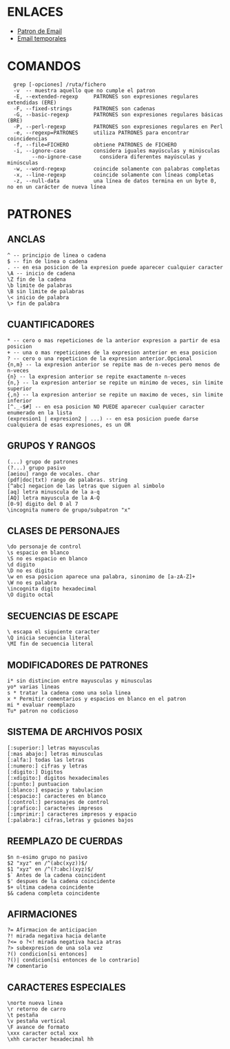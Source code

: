 # ENLACES 
- [Patron de Email](https://emailregex.com/)
- [Email temporales](https://10minutemail.com/)

# COMANDOS
      grep [-opciones] /ruta/fichero
      -v  -- muestra aquello que no cumple el patron
      -E, --extended-regexp     PATRONES son expresiones regulares extendidas (ERE)
      -F, --fixed-strings       PATRONES son cadenas
      -G, --basic-regexp        PATRONES son expresiones regulares básicas (BRE)
      -P, --perl-regexp         PATRONES son expresiones regulares en Perl
      -e, --regexp=PATRONES     utiliza PATRONES para encontrar coincidencias
      -f, --file=FICHERO        obtiene PATRONES de FICHERO
      -i, --ignore-case         considera iguales mayúsculas y minúsculas
            --no-ignore-case      considera diferentes mayúsculas y minúsculas
      -w, --word-regexp         coincide solamente con palabras completas
      -x, --line-regexp         coincide solamente con líneas completas
      -z, --null-data           una línea de datos termina en un byte 0, no en un carácter de nueva línea

# PATRONES
## ANCLAS
    ^ -- principio de linea o cadena
    $ -- fin de linea o cadena
    . -- en esa posicion de la expresion puede aparecer cualquier caracter
    \A -- inicio de cadena
    \Z fin de la cadena
    \b limite de palabras
    \B sin limite de palabras
    \< inicio de palabra
    \> fin de palabra
    
## CUANTIFICADORES
    * -- cero o mas repeticiones de la anterior expresion a partir de esa posicion
    + -- una o mas repeticiones de la expresion anterior en esa posicion
    ? -- cero o una repeticion de la expresion anterior.Opcional
    {n,m} -- la expresion anterior se repite mas de n-veces pero menos de n-veces
    {n} -- la expresion anterior se repite exactamente n-veces
    {n,} -- la expresion anterior se repite un minimo de veces, sin limite superior
    {,n} -- la expresion anterior se repite un maximo de veces, sin limite inferior
    [^._-$#] -- en esa posicion NO PUEDE aparecer cualquier caracter enumerado en la lista
    (expresion1 | expresion2 | ...) -- en esa posicion puede darse cualquiera de esas expresiones, es un OR
    
## GRUPOS Y RANGOS
    (...) grupo de patrones
    (?...) grupo pasivo
    [aeiou] rango de vocales. char
    (pdf|doc|txt) rango de palabras. string
    [^abc] negacion de las letras que siguen al simbolo
    [aq] letra minuscula de la a-q
    [AQ] letra mayuscula de la A-Q
    [0-9] digito del 0 al 7
    \incognita numero de grupo/subpatron "x"
      
## CLASES DE PERSONAJES
    \do personaje de control
    \s espacio en blanco
    \S no es espacio en blanco
    \d digito
    \D no es digito
    \w en esa posicion aparece una palabra, sinonimo de [a-zA-Z]+
    \W no es palabra
    \incognita digito hexadecimal
    \O digito octal
      
## SECUENCIAS DE ESCAPE
    \ escapa el siguiente caracter
    \Q inicia secuencia literal
    \MI fin de secuencia literal
      
## MODIFICADORES DE PATRONES
    i* sin distincion entre mayusculas y minusculas
    yo* varias lineas
    s * tratar la cadena como una sola linea
    x * Permitir comentarios y espacios en blanco en el patron
    mi * evaluar reemplazo
    Tu* patron no codicioso

## SISTEMA DE ARCHIVOS POSIX
    [:superior:] letras mayusculas
    [:mas abajo:] letras minusculas
    [:alfa:] todas las letras
    [:numero:] cifras y letras
    [:digito:] Digitos
    [:xdigito:] digitos hexadecimales
    [:punto:] puntuacion
    [:blanco:] espacio y tabulacion
    [:espacio:] caracteres en blanco
    [:control:] personajes de control
    [:grafico:] caracteres impresos
    [:imprimir:] caracteres impresos y espacio
    [:palabra:] cifras,letras y guiones bajos

## REEMPLAZO DE CUERDAS
    $n n-esimo grupo no pasivo
    $2 "xyz" en /^(abc(xyz))$/
    $1 "xyz" en /^(?:abc)(xyz)$/
    $` Antes de la cadena coincident
    $' despues de la cadena coincidente
    $+ ultima cadena coincidente
    $& cadena completa coincidente
      
## AFIRMACIONES
    ?= Afirmacion de anticipacion
    ?! mirada negativa hacia delante
    ?<= o ?<! mirada negativa hacia atras
    ?> subexpresion de una sola vez
    ?() condicion[si entonces]
    ?()| condicion[si entonces de lo contrario]
    ?# comentario
      
## CARACTERES ESPECIALES
    \norte nueva linea
    \r retorno de carro
    \t pestaña
    \v pestaña vertical
    \F avance de formato
    \xxx caracter octal xxx
    \xhh caracter hexadecimal hh
